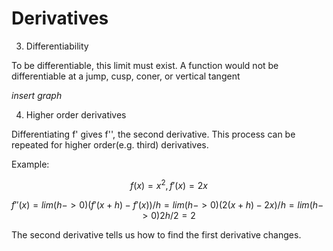 # Derivatives
3. Differentiability 

To be differentiable, this limit must exist. A function would not be differentiable at a jump, cusp, coner, or vertical tangent

*insert graph*

4. Higher order derivatives

Differentiating f' gives f'', the second derivative. This process can be repeated for higher order(e.g. third) derivatives.

Example:

$$f(x)=x^2, f'(x)=2x$$

$$f''(x)=lim(h->0)(f'(x+h)-f'(x))/h = lim(h->0)(2(x+h)-2x)/h = lim(h->0)2h/2 = 2$$

The second derivative tells us how to find the first derivative changes.


